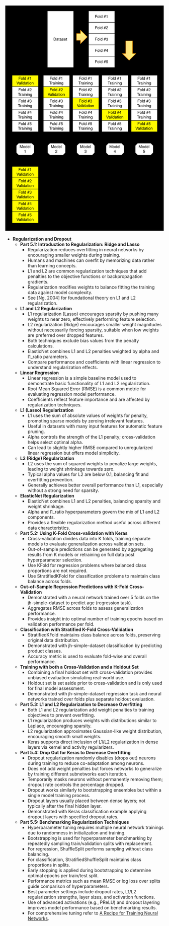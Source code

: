 ![ADNN-ch05-regularization-dropout](ADNN-ch05-regularization-dropout.best.png)

- **Regularization and Dropout**
  - **Part 5.1: Introduction to Regularization: Ridge and Lasso**
    - Regularization reduces overfitting in neural networks by encouraging smaller weights during training.  
    - Humans and machines can overfit by memorizing data rather than learning concepts.  
    - L1 and L2 are common regularization techniques that add penalties to the objective functions or backpropagation gradients.  
    - Regularization modifies weights to balance fitting the training data against model complexity.  
    - See [Ng, 2004] for foundational theory on L1 and L2 regularization.  
  - **L1 and L2 Regularization**
    - L1 regularization (Lasso) encourages sparsity by pushing many weights to near zero, effectively performing feature selection.  
    - L2 regularization (Ridge) encourages smaller weight magnitudes without necessarily forcing sparsity, suitable when low weights are preferred over dropped features.  
    - Both techniques exclude bias values from the penalty calculations.  
    - ElasticNet combines L1 and L2 penalties weighted by alpha and l1_ratio parameters.  
    - Compare performance and coefficients with linear regression to understand regularization effects.  
  - **Linear Regression**
    - Linear regression is a simple baseline model used to demonstrate basic functionality of L1 and L2 regularization.  
    - Root Mean Squared Error (RMSE) is a common metric for evaluating regression model performance.  
    - Coefficients reflect feature importance and are affected by regularization techniques.  
  - **L1 (Lasso) Regularization**
    - L1 uses the sum of absolute values of weights for penalty, promoting sparse models by zeroing irrelevant features.  
    - Useful in datasets with many input features for automatic feature pruning.  
    - Alpha controls the strength of the L1 penalty; cross-validation helps select optimal alpha.  
    - Can lead to slightly higher RMSE compared to unregularized linear regression but offers model simplicity.  
  - **L2 (Ridge) Regularization**
    - L2 uses the sum of squared weights to penalize large weights, leading to weight shrinkage towards zero.  
    - Typical alpha values for L2 are below 0.1, balancing fit and overfitting prevention.  
    - Generally achieves better overall performance than L1, especially without a strong need for sparsity.  
  - **ElasticNet Regularization**
    - ElasticNet combines L1 and L2 penalties, balancing sparsity and weight shrinkage.  
    - Alpha and l1_ratio hyperparameters govern the mix of L1 and L2 components.  
    - Provides a flexible regularization method useful across different data characteristics.  
  - **Part 5.2: Using K-Fold Cross-validation with Keras**
    - Cross-validation divides data into K folds, training separate models to evaluate generalization across validation sets.  
    - Out-of-sample predictions can be generated by aggregating results from K models or retraining on full data post hyperparameter selection.  
    - Use KFold for regression problems where balanced class proportions are not required.  
    - Use StratifiedKFold for classification problems to maintain class balance across folds.  
  - **Out-of-Sample Regression Predictions with K-Fold Cross-Validation**
    - Demonstrated with a neural network trained over 5 folds on the jh-simple-dataset to predict age (regression task).  
    - Aggregates RMSE across folds to assess generalization performance.  
    - Provides insight into optimal number of training epochs based on validation performance per fold.  
  - **Classification with Stratified K-Fold Cross-Validation**
    - StratifiedKFold maintains class balance across folds, preserving original data distribution.  
    - Demonstrated with jh-simple-dataset classification by predicting product classes.  
    - Accuracy metric is used to evaluate fold-wise and overall performance.  
  - **Training with both a Cross-Validation and a Holdout Set**
    - Combining a final holdout set with cross-validation provides unbiased evaluation simulating real-world use.  
    - Holdout set is set aside prior to cross-validation and is only used for final model assessment.  
    - Demonstrated with jh-simple-dataset regression task and neural networks trained over folds plus separate holdout evaluation.  
  - **Part 5.3: L1 and L2 Regularization to Decrease Overfitting**
    - Both L1 and L2 regularization add weight penalties to training objectives to prevent overfitting.  
    - L1 regularization produces weights with distributions similar to Laplace, encouraging sparsity.  
    - L2 regularization approximates Gaussian-like weight distribution, encouraging smooth small weights.  
    - Keras supports direct inclusion of L1/L2 regularization in dense layers via kernel and activity regularizers.  
  - **Part 5.4: Drop Out for Keras to Decrease Overfitting**
    - Dropout regularization randomly disables (drops out) neurons during training to reduce co-adaptation among neurons.  
    - Does not add weight penalties but forces networks to generalize by training different subnetworks each iteration.  
    - Temporarily masks neurons without permanently removing them; dropout rate controls the percentage dropped.  
    - Dropout works similarly to bootstrapping ensembles but within a single model training process.  
    - Dropout layers usually placed between dense layers; not typically after the final hidden layer.  
    - Demonstrated with Keras classification example applying dropout layers with specified dropout rates.  
  - **Part 5.5: Benchmarking Regularization Techniques**
    - Hyperparameter tuning requires multiple neural network trainings due to randomness in initialization and training.  
    - Bootstrapping is used for hyperparameter benchmarking by repeatedly sampling train/validation splits with replacement.  
    - For regression, ShuffleSplit performs sampling without class balancing.  
    - For classification, StratifiedShuffleSplit maintains class proportions in splits.  
    - Early stopping is applied during bootstrapping to determine optimal epochs per train/test split.  
    - Performance metrics such as mean RMSE or log loss over splits guide comparison of hyperparameters.  
    - Best parameter settings include dropout rates, L1/L2 regularization strengths, layer sizes, and activation functions.  
    - Use of advanced activations (e.g., PReLU) and dropout layering improves model performance based on benchmarking results.  
    - For comprehensive tuning refer to [A Recipe for Training Neural Networks](https://arxiv.org/abs/1803.05591).
